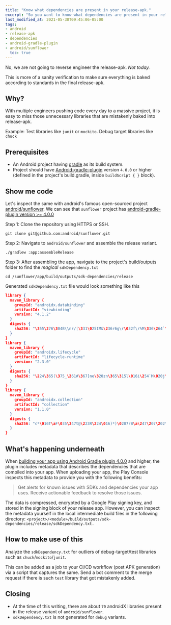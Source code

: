 ```yaml
---
title: "Know what dependencies are present in your release-apk."
excerpt: "So you want to know what dependencies are present in your release-apk."
last_modified_at: 2021-05-30T09:45:06-05:00
tags:
- android
- release-apk
- dependencies
- android-gradle-plugin
- android/sunflower
  toc: true
---
```


No, we are not going to reverse engineer the release-apk. _Not today._

This is more of a sanity verification to make sure everything is
baked according to standards in the final release-apk.

## Why?

With multiple engineers pushing code every day to a massive project, it is easy to miss those unnecessary libraries that are mistakenly baked into release-apk.

Example:
Test libraries like `junit` or `mockito`.
Debug target libraries like `chuck`

## Prerequisites

- An Android project having [gradle](https://gradle.org/) as its build system.
- Project should have [Android-gradle-plugin](https://developer.android.com/studio/releases/gradle-plugin) version `4.0.0` or higher (defined in the project's build.gradle, inside `buildScript { }` block).

## Show me code

Let's inspect the same with android's famous open-sourced project [android/sunflower](https://github.com/android/sunflower).
We can see that `sunflower` project has [android-gradle-plugin version >= 4.0.0](https://github.com/android/sunflower/blob/main/build.gradle#L62)

Step 1: Clone the repository using HTTPS or SSH.

```shell
git clone git@github.com:android/sunflower.git
```

Step 2: Navigate to `android/sunflower` and assemble the release variant.

```shell
./gradlew :app:assembleRelease
```

Step 3: After assembling the app, navigate to the project's build/outputs folder to find the *magical* `sdkDependency.txt`

```shell
cd /sunflower/app/build/outputs/sdk-dependencies/release
```

Generated `sdkDependency.txt` file would look something like this

```json
library {
  maven_library {
    groupId: "androidx.databinding"
    artifactId: "viewbinding"
    version: "4.1.2"
  }
  digests {
    sha256: "\355\276\304B\\nr/|\331\025IM&\236r6g\r\032f\r%M\336\264`\027\270-\246g"
  }
}
library {
  maven_library {
    groupId: "androidx.lifecycle"
    artifactId: "lifecycle-runtime"
    version: "2.3.0"
  }
  digests {
    sha256: "\224\365(\375_\261#\367[ne\320zn\365\315l\016i\254`M\020j\252\022pR\202Eb4"
  }
}
library {
  maven_library {
    groupId: "androidx.collection"
    artifactId: "collection"
    version: "1.1.0"
  }
  digests {
    sha256: "c*\016T\aF\035\347t@\223R\224\016)*)\0207rB\a\247\207\202\fw\332\367\323;r"
  }
}
```

## What's happening underneath

When [building your app using Android Gradle plugin 4.0.0](https://developer.android.com/studio/releases/gradle-plugin#dependency-metadata) and higher, the plugin includes metadata that describes the dependencies that are compiled into your app. When uploading your app, the Play Console inspects this metadata to provide you with the following benefits:


> Get alerts for known issues with SDKs and dependencies your app uses. Receive actionable feedback to resolve those issues.


The data is compressed, encrypted by a Google Play signing key, and stored in the signing block of your release app.
However, you can inspect the metadata yourself in the local intermediate build files in the following directory:
`<project>/<module>/build/outputs/sdk-dependencies/release/sdkDependency.txt.`

## How to make use of this

Analyze the `sdkDependency.txt` for outliers of debug-target/test libraries such as `chuck`/`mockito`/`junit`.

This can be added as a job to your CI/CD workflow (post APK generation) via a script that captures the same.
Send a bot comment to the merge request if there is such `test` library that got mistakenly added.

## Closing


- At the time of this writing, there are about `70` androidX libraries present in the release variant of `android/sunflower`.
- `sdkDependency.txt` is not generated for `debug` variants.





